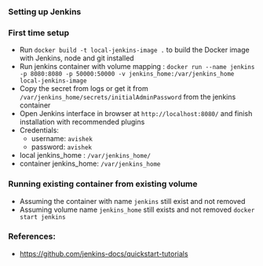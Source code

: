 ### Setting up Jenkins

### First time setup
- Run ```docker build -t local-jenkins-image .``` to build  the Docker image with Jenkins, node and git installed
- Run jenkins container with volume mapping : ```docker run --name jenkins -p 8080:8080 -p 50000:50000 -v jenkins_home:/var/jenkins_home local-jenkins-image```
- Copy the secret from logs or get it from ```/var/jenkins_home/secrets/initialAdminPassword``` from the jenkins container
- Open Jenkins interface in browser at ```http://localhost:8080/``` and finish installation with recommended plugins
- Credentials: 
  - username: ```avishek```
  - password: ```avishek```
- local jenkins_home : ```/var/jenkins_home/```
- container jenkins_home: ```/var/jenkins_home```

### Running existing container from existing volume
- Assuming the container with name ```jenkins``` still exist and not removed
- Assuming volume name ```jenkins_home``` still exists and not removed
```docker start jenkins```

### References:
- https://github.com/jenkins-docs/quickstart-tutorials